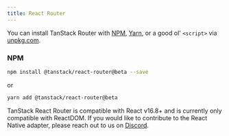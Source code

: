 ```yaml
---
title: React Router
---
```


You can install TanStack Router with [NPM](https://npmjs.com),
[Yarn](https://yarnpkg.com), or a good ol' `<script>` via
[unpkg.com](https://unpkg.com).

### NPM

```sh
npm install @tanstack/react-router@beta --save
```

or

```sh
yarn add @tanstack/react-router@beta
```

TanStack React Router is compatible with React v16.8+ and is currently only compatible with ReactDOM. If you would like to contribute to the React Native adapter, please reach out to us on [Discord](https://tlinz.com/discord).
